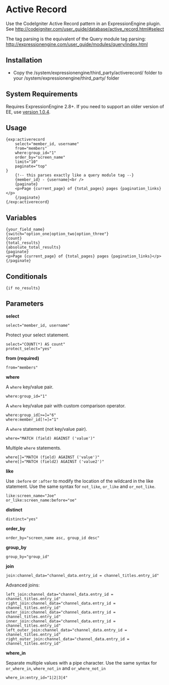 # Active Record #

Use the CodeIgniter Active Record pattern in an ExpressionEngine plugin. See <http://codeigniter.com/user_guide/database/active_record.html#select>

The tag parsing is the equivalent of the Query module tag parsing: <http://expressionengine.com/user_guide/modules/query/index.html>

## Installation

* Copy the /system/expressionengine/third\_party/activerecord/ folder to your /system/expressionengine/third\_party/ folder

## System Requirements

Requires ExpressionEngine 2.8+. If you need to support an older version of EE, use [version 1.0.4](https://github.com/rsanchez/activerecord/tree/v1.0.4).

## Usage

	{exp:activerecord
		select="member_id, username"
		from="members"
		where:group_id="1"
		order_by="screen_name"
		limit="10"
		paginate="top"
	}
		{!-- this parses exactly like a query module tag --}
		{member_id} - {username}<br />
		{paginate}
		<p>Page {current_page} of {total_pages} pages {pagination_links}</p>
		{/paginate}
	{/exp:activerecord}

## Variables

	{your_field_name}
	{switch="option_one|option_two|option_three"}
	{count}
	{total_results}
	{absolute_total_results}
	{paginate}
	<p>Page {current_page} of {total_pages} pages {pagination_links}</p>
	{/paginate}

## Conditionals
	{if no_results}

## Parameters

**select**

```
select="member_id, username"
```

Protect your select statement.

```
select="COUNT(*) AS count"
protect_select="yes"
```

**from (required)**

```
from="members"
```

**where**

A `where` key/value pair.

```
where:group_id="1"
```

A `where` key/value pair with custom comparison operator.

```
where:group_id[>=]="6"
where:member_id[!=]="1"
```

A `where` statement (not key/value pair).

```
where="MATCH (field) AGAINST ('value')"
```

Multiple `where` statements.

```
where[]="MATCH (field) AGAINST ('value')"
where[]="MATCH (field2) AGAINST ('value2')"
```

**like**

Use `:before` or `:after` to modify the location of the wildcard in the like statement. Use the same syntax for `not_like`, `or_like` and `or_not_like`.

```
like:screen_name="Joe"
or_like:screen_name:before="oe"
```

**distinct**

```
distinct="yes"
```

**order_by**

```
order_by="screen_name asc, group_id desc"
```

**group_by**

```
group_by="group_id"
```

**join**

```
join:channel_data="channel_data.entry_id = channel_titles.entry_id"
```

Advanced joins:

```
left_join:channel_data="channel_data.entry_id = channel_titles.entry_id"
right_join:channel_data="channel_data.entry_id = channel_titles.entry_id"
outer_join:channel_data="channel_data.entry_id = channel_titles.entry_id"
inner_join:channel_data="channel_data.entry_id = channel_titles.entry_id"
left_outer_join:channel_data="channel_data.entry_id = channel_titles.entry_id"
right_outer_join:channel_data="channel_data.entry_id = channel_titles.entry_id"
```

**where_in**

Separate multiple values with a pipe character. Use the same syntax for `or_where_in`, `where_not_in` and `or_where_not_in`

```
where_in:entry_id="1|2|3|4"
```